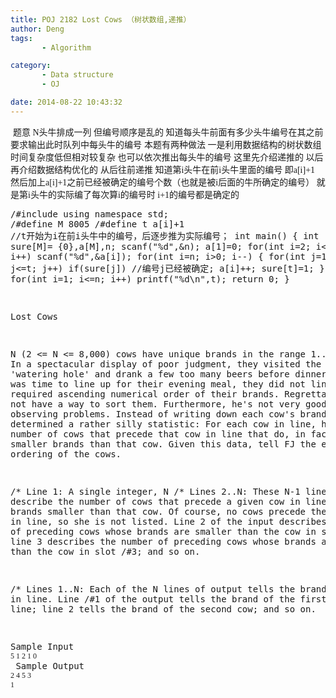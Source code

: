 ```yaml
---
title: POJ 2182 Lost Cows （树状数组,递推）
author: Deng
tags: 
       - Algorithm

category: 
       - Data structure
       - OJ

date: 2014-08-22 10:43:32
---
```

﻿﻿ <span style="font-family:Microsoft YaHei;font-size:14px;">题意 N头牛排成一列 但编号顺序是乱的 知道每头牛前面有多少头牛编号在其之前 要求输出此时队列中每头牛的编号</span></span> <span style="font-family:Microsoft YaHei;font-size:14px;">本题有两种做法 一是利用数据结构的树状数组 时间复杂度低但相对较复杂 也可以依次推出每头牛的编号 这里先介绍递推的 以后再介绍数据结构优化的</span></span> <span style="font-family:Microsoft YaHei;font-size:14px;">从后往前递推 知道第i头牛在前i头牛里面的编号 即a[i]+1 然后加上a[i]+1之前已经被确定的编号个数（也就是被i后面的牛所确定的编号） 就是第i头牛的实际编了每次算i的编号时 i+1的编号都是确定的</span> <pre class="cpp" name="code">/#include<cstdio> using namespace std; /#define M 8005 /#define t a[i]+1 //t开始为i在前i头牛中的编号，后逐步推为实际编号； int main() { int sure[M]= {0},a[M],n; scanf("%d",&n); a[1]=0; for(int i=2; i<=n; i++) scanf("%d",&a[i]); for(int i=n; i>0; i--) { for(int j=1; j<=t; j++) if(sure[j]) //编号j已经被确定; a[i]++; sure[t]=1; } for(int i=1; i<=n; i++) printf("%d\n",t); return 0; }

Lost Cows

N (2 <= N <= 8,000) cows have unique brands in the range 1..N. In a spectacular display of poor judgment, they visited the neighborhood 'watering hole' and drank a few too many beers before dinner. When it was time to line up for their evening meal, they did not line up in the required ascending numerical order of their brands.
Regrettably, FJ does not have a way to sort them. Furthermore, he's not very good at observing problems. Instead of writing down each cow's brand, he determined a rather silly statistic: For each cow in line, he knows the number of cows that precede that cow in line that do, in fact, have smaller brands than that cow.
Given this data, tell FJ the exact ordering of the cows.

/* Line 1: A single integer, N
/* Lines 2..N: These N-1 lines describe the number of cows that precede a given cow in line and have brands smaller than that cow. Of course, no cows precede the first cow in line, so she is not listed. Line 2 of the input describes the number of preceding cows whose brands are smaller than the cow in slot /#2; line 3 describes the number of preceding cows whose brands are smaller than the cow in slot /#3; and so on.

/* Lines 1..N: Each of the N lines of output tells the brand of a cow in line. Line /#1 of the output tells the brand of the first cow in line; line 2 tells the brand of the second cow; and so on.

Sample Input
<span style="font-family:Comic Sans MS;font-size:12px;">5 1 2 1 0 </span>
Sample Output
<span style="font-family:Comic Sans MS;font-size:12px;">2 4 5 3 1</span>